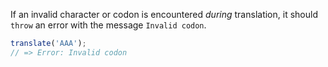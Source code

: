 If an invalid character or codon is encountered _during_ translation, it should `throw` an error with the message `Invalid codon`.

```javascript
translate('AAA');
// => Error: Invalid codon
```
